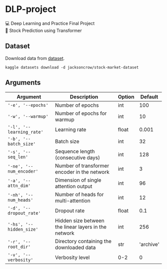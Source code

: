 # DLP-project
💻 Deep Learning and Practice Final Project  
🏹 Stock Prediction using Transformer



## Dataset
Download data from [dataset](https://www.kaggle.com/jacksoncrow/stock-market-dataset).  
```shell
kaggle datasets download -d jacksoncrow/stock-market-dataset
```



## Arguments
|Argument|Description|Option|Default|
|---|---|---|---|
|`'-e', '--epochs'`|Number of epochs|int|100|
|`'-w', '--warmup'`|Number of epochs for warmup|int|10|
|`'-l', '--learning_rate'`|Learning rate|float|0.001|
|`'-b', '--batch_size'`|Batch size|int|32|
|`'-s', '--seq_len'`|Sequence length (consecutive days)|int|128|
|`'-ne', '--num_encoder'`|Number of transformer encoder in the network|int|3|
|`'-a', '--attn_dim'`|Dimension of single attention output|int|96|
|`'-nh', '--num_heads'`|Number of heads for multi-attention|int|12|
|`'-d', '--dropout_rate'`|Dropout rate|float|0.1|
|`'-hs', '--hidden_size'`|Hidden size between the linear layers in the network|int|256|
|`'-r', '--root_dir'`|Directory containing the downloaded data|str|'archive'|
|`'-v', '--verbosity'`|Verbosity level|0-2|0|
